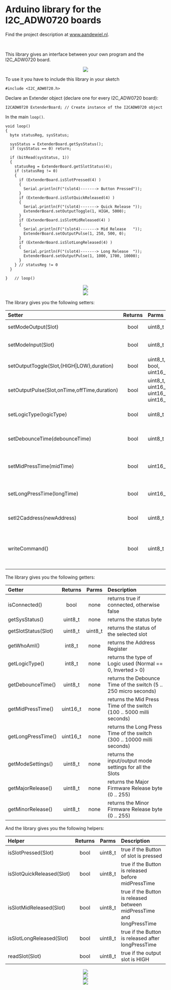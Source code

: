 # Arduino library for the I2C_ADW0720 boards

<p>Find the project description at <a href="https://willem.aandewiel.nl/index.php/2020/08/10/extending-gpio-pins-on-your-micro-processor/">www.aandewiel.nl</a>.</p>
<br>

This library gives an interface between your own program and the I2C_ADW0720 board.

<center><img src="images/I2C_Extender_Top.png"></center>

To use it you have to include this library in your sketch

```
#include <I2C_ADW0720.h>
```

Declare an Extender object (declare one for every I2C_ADW0720 board):

```
I2CADW0720 ExtenderBoard; // Create instance of the I2CADW0720 object
```

In the main <code>loop()</code>.

```
void loop() 
{
  byte statusReg, sysStatus;
  
  sysStatus = ExtenderBoard.getSysStatus();
  if (sysStatus == 0) return;
  
  if (bitRead(sysStatus, 1))
  {
    statusReg = ExtenderBoard.getSlotStatus(4);
    if (statusReg != 0) 
    {
      if (ExtenderBoard.isSlotPressed(4) ) 
      {
        Serial.println(F("(slot4)-------> Button Pressed"));
      }
      if (ExtenderBoard.isSlotQuickReleased(4) ) 
      {
        Serial.println(F("(slot4)-------> Quick Release "));
        ExtenderBoard.setOutputToggle(1, HIGH, 5000);
      }
      if (ExtenderBoard.isSlotMidReleased(4) ) 
      {
        Serial.println(F("(slot4)-------> Mid Release   "));
        ExtenderBoard.setOutputPulse(1, 250, 500, 0);
      }
      if (ExtenderBoard.isSlotLongReleased(4) ) 
      {
        Serial.println(F("(slot4)-------> Long Release  "));
        ExtenderBoard.setOutputPulse(1, 1000, 1700, 10000);
      }
    } // statusReg != 0
  }

}	// loop()
```

<center><img src="images/I2C-ADW0720-1.jpg"></center>

<center><img src="images/ADW0720-Type2.png"></center>


The library gives you the following setters:

| Setter                       | Returns  | Parms   | Description             |
|:-----------------------------|:--------:|:--------|:------------------------|
| setModeOutput(Slot)          | bool     | uint8_t | set (slot) as OUTPUT pin|
| setModeInput(Slot)           | bool     | uint8_t | set (slot) as INPUT-PULLUP pin|
| setOutputToggle(Slot,{HIGH\|LOW},duration)  | bool     | uint8_t, bool, uint16_t  | Toggel (slot, on/off, duration (ms))|
| setOutputPulse(Slot,onTime,offTime,duration)| bool     | uint8_t, uint16_t, uint16_t, uint16_t  | set pulse (slot, on (ms), off (ms), duration (ms))|
| setLogicType(logicType)      | bool     | uint8_t | set the Logic Type used (Normal == 0, Inverted > 0)
| setDebounceTime(debounceTime)| bool     | uint8_t | set the Debounce Time of the switch (5 .. 250 micro seconds)|
| setMidPressTime(midTime)     | bool     | uint16_t| set the Mid Press Time of the switch (100 .. 5000 milli seconds)|
| setLongPressTime(longTime)   | bool     | uint16_t| set the Long Press Time of the switch (300 .. 10000 milli seconds)|
| setI2Caddress(newAddress)    | bool     | uint8_t | set a new I2C address for this Slave (1 .. 127)|
| writeCommand()               | bool     | uint8_t | write a command to the Slave (CMD_READCONF \| CMD_WRITECONF \| CMD_REBOOT)|

The library gives you the following getters:

| Getter                       | Returns  | Parms   | Description |
|:-----------------------------|:--------:|:-------:|:------------|
| isConnected()                | bool     | none    | returns true if connected, otherwise false
| getSysStatus()               | uint8_t  | none    | returns the status byte
| getSlotStatus(Slot)          | uint8_t  | uint8_t | returns the status of the selected slot
| getWhoAmI()                  | int8_t   | none    | returns the Address Register
| getLogicType()               | int8_t   | none    | returns the type of Logic used (Normal == 0, Inverted > 0)
| getDebounceTime()            | uint8_t  | none    | returns the Debounce Time of the switch (5 .. 250 micro seconds)
| getMidPressTime()            | uint16_t | none    | returns the Mid Press Time of the switch (100 .. 5000 milli seconds)
| getLongPressTime()           | uint16_t | none    | returns the Long Press Time of the switch (300 .. 10000 milli seconds)
| getModeSettings()            | uint8_t  | none    | returns the input/output mode settings for all the Slots
| getMajorRelease()            | uint8_t  | none    | returns the Major Firmware Release byte (0 .. 255)
| getMinorRelease()            | uint8_t  | none    | returns the Minor Firmware Release byte (0 .. 255)

And the library gives you the following helpers:

| Helper                       | Returns  | Parms   | Description |
|:-----------------------------|:--------:|:-------:|:------------|
|isSlotPressed(Slot)           | bool     | uint8_t | true if the Button of slot is pressed
|isSlotQuickReleased(Slot)     | bool     | uint8_t | true if the Button is released before midPressTime
|isSlotMidReleased(Slot)       | bool     | uint8_t | true if the Button is released between midPressTime and longPressTime
|isSlotLongReleased(Slot)      | bool     | uint8_t | true if the Button is released after longPressTime
|readSlot(Slot)                | bool     | uint8_t | true if the output slot is HIGH

<center><img src="images/I2C_ADW0720-T1-T2.png"></center>

<center><img src="images/I2C_ADW0720-T3_3D.png"></center>

<center><img src="images/Pinout_x41.jpg"></center>
